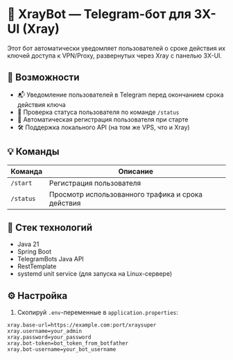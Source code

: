 # 🤖 XrayBot — Telegram-бот для 3X-UI (Xray)

Этот бот автоматически уведомляет пользователей о сроке действия их ключей доступа к VPN/Proxy, развернутых через Xray с панелью 3X-UI.

## 🚀 Возможности
- 📬 Уведомление пользователей в Telegram перед окончанием срока действия ключа
- 🔐 Проверка статуса пользователя по команде `/status`
- 🔄 Автоматическая регистрация пользователя при старте
- 🛠 Поддержка локального API (на том же VPS, что и Xray)

## 💡 Команды
| Команда     | Описание                                           |
|-------------|----------------------------------------------------|
| `/start`    | Регистрация пользователя                           |
| `/status`   | Просмотр использованного трафика и срока действия |

## 🧱 Стек технологий
- Java 21
- Spring Boot
- TelegramBots Java API
- RestTemplate
- systemd unit service (для запуска на Linux-сервере)

## ⚙️ Настройка

1. Скопируй `.env`-переменные в `application.properties`:

```properties
xray.base-url=https://example.com:port/xraysuper
xray.username=your_admin
xray.password=your_password
xray.bot-token=bot_token_from_botfather
xray.bot-username=your_bot_username
